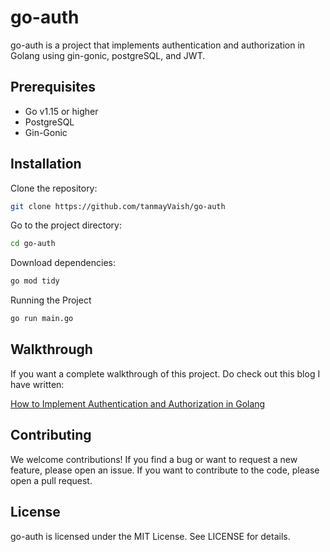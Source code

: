 # go-auth

go-auth is a project that implements authentication and authorization in Golang using gin-gonic, postgreSQL, and JWT.

## Prerequisites
- Go v1.15 or higher
- PostgreSQL
- Gin-Gonic

## Installation

Clone the repository:

```bash
git clone https://github.com/tanmayVaish/go-auth
```

Go to the project directory:

```bash
cd go-auth
```

Download dependencies:

```bash
go mod tidy
```

Running the Project

```bash
go run main.go
```

## Walkthrough

If you want a complete walkthrough of this project. Do check out this blog I have written:

[How to Implement Authentication and Authorization in Golang](https://tanmay-vaish.hashnode.dev/how-to-implement-authentication-and-authorization-in-golang)

## Contributing
We welcome contributions! If you find a bug or want to request a new feature, please open an issue. If you want to contribute to the code, please open a pull request.

## License
go-auth is licensed under the MIT License. See LICENSE for details.
